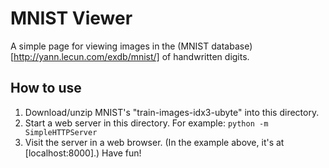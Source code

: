 # MNIST Viewer

A simple page for viewing images in the (MNIST database)[http://yann.lecun.com/exdb/mnist/] of handwritten digits.

## How to use

1. Download/unzip MNIST's "train-images-idx3-ubyte" into this directory.
2. Start a web server in this directory. For example:
    `python -m SimpleHTTPServer`
3. Visit the server in a web browser. (In the example above, it's at [localhost:8000].) Have fun!

